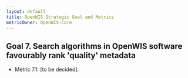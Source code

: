 ```yaml
---
layout: default
title: OpenWIS Strategic Goal and Metrics
metricOwner: OpenWIS-Core
---
```


## Goal 7. Search algorithms in OpenWIS software favourably rank 'quality' metadata ##
- Metric 7.1: [to be decided].
